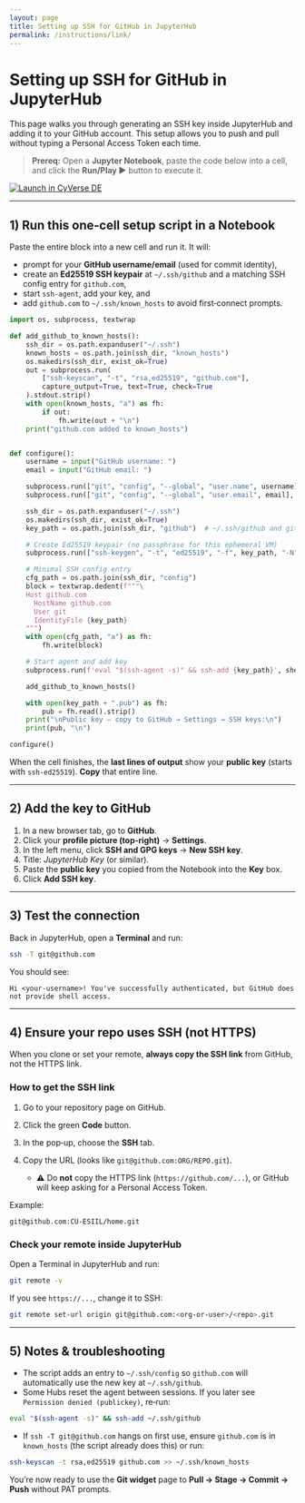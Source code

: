 ```yaml
---
layout: page
title: Setting up SSH for GitHub in JupyterHub
permalink: /instructions/link/
---
```


# Setting up SSH for GitHub in JupyterHub

This page walks you through generating an SSH key inside JupyterHub and adding it to your GitHub account. This setup allows you to push and pull without typing a Personal Access Token each time.

> **Prereq:** Open a **Jupyter Notebook**, paste the code below into a cell, and click the **Run/Play ▶️** button to execute it.

[![Launch in CyVerse DE](https://img.shields.io/badge/Launch-CyVerse%20DE-0b6efd?style=flat-square)](https://de.cyverse.org/apps/de/faf1d268-44cc-11ed-9715-008cfa5ae621/launch?saved-launch-id=dc65718e-1964-4d11-99ad-bf901cddda99)

---

## 1) Run this one‑cell setup script in a Notebook

Paste the entire block into a new cell and run it. It will:

* prompt for your **GitHub username/email** (used for commit identity),
* create an **Ed25519 SSH keypair** at `~/.ssh/github` and a matching SSH config entry for `github.com`,
* start `ssh-agent`, add your key, and
* add `github.com` to `~/.ssh/known_hosts` to avoid first‑connect prompts.

```python
import os, subprocess, textwrap

def add_github_to_known_hosts():
    ssh_dir = os.path.expanduser("~/.ssh")
    known_hosts = os.path.join(ssh_dir, "known_hosts")
    os.makedirs(ssh_dir, exist_ok=True)
    out = subprocess.run(
        ["ssh-keyscan", "-t", "rsa,ed25519", "github.com"],
        capture_output=True, text=True, check=True
    ).stdout.strip()
    with open(known_hosts, "a") as fh:
        if out:
            fh.write(out + "\n")
    print("github.com added to known_hosts")


def configure():
    username = input("GitHub username: ")
    email = input("GitHub email: ")

    subprocess.run(["git", "config", "--global", "user.name", username], check=True)
    subprocess.run(["git", "config", "--global", "user.email", email], check=True)

    ssh_dir = os.path.expanduser("~/.ssh")
    os.makedirs(ssh_dir, exist_ok=True)
    key_path = os.path.join(ssh_dir, "github")  # ~/.ssh/github and github.pub

    # Create Ed25519 keypair (no passphrase for this ephemeral VM)
    subprocess.run(["ssh-keygen", "-t", "ed25519", "-f", key_path, "-N", ""], check=True)

    # Minimal SSH config entry
    cfg_path = os.path.join(ssh_dir, "config")
    block = textwrap.dedent(f"""\
    Host github.com
      HostName github.com
      User git
      IdentityFile {key_path}
    """)
    with open(cfg_path, "a") as fh:
        fh.write(block)

    # Start agent and add key
    subprocess.run(f'eval "$(ssh-agent -s)" && ssh-add {key_path}', shell=True, check=True)

    add_github_to_known_hosts()

    with open(key_path + ".pub") as fh:
        pub = fh.read().strip()
    print("\nPublic key — copy to GitHub → Settings → SSH keys:\n")
    print(pub, "\n")

configure()
```

When the cell finishes, the **last lines of output** show your **public key** (starts with `ssh-ed25519`). **Copy** that entire line.

---

## 2) Add the key to GitHub

1. In a new browser tab, go to **GitHub**.
2. Click your **profile picture (top‑right)** → **Settings**.
3. In the left menu, click **SSH and GPG keys** → **New SSH key**.
4. Title: *JupyterHub Key* (or similar).
5. Paste the **public key** you copied from the Notebook into the **Key** box.
6. Click **Add SSH key**.

---

## 3) Test the connection

Back in JupyterHub, open a **Terminal** and run:

```bash
ssh -T git@github.com
```

You should see:

```
Hi <your-username>! You've successfully authenticated, but GitHub does not provide shell access.
```

---

## 4) Ensure your repo uses SSH (not HTTPS)

When you clone or set your remote, **always copy the SSH link** from GitHub, not the HTTPS link.

### How to get the SSH link

1. Go to your repository page on GitHub.
2. Click the green **Code** button.
3. In the pop‑up, choose the **SSH** tab.
4. Copy the URL (looks like `git@github.com:ORG/REPO.git`).

   * ⚠️ Do **not** copy the HTTPS link (`https://github.com/...`), or GitHub will keep asking for a Personal Access Token.

Example:

```
git@github.com:CU-ESIIL/home.git
```

### Check your remote inside JupyterHub

Open a Terminal in JupyterHub and run:

```bash
git remote -v
```

If you see `https://...`, change it to SSH:

```bash
git remote set-url origin git@github.com:<org-or-user>/<repo>.git
```

---

## 5) Notes & troubleshooting

* The script adds an entry to `~/.ssh/config` so `github.com` will automatically use the new key at `~/.ssh/github`.
* Some Hubs reset the agent between sessions. If you later see `Permission denied (publickey)`, re‑run:

```bash
eval "$(ssh-agent -s)" && ssh-add ~/.ssh/github
```

* If `ssh -T git@github.com` hangs on first use, ensure `github.com` is in `known_hosts` (the script already does this) or run:

```bash
ssh-keyscan -t rsa,ed25519 github.com >> ~/.ssh/known_hosts
```

You’re now ready to use the **Git widget** page to **Pull → Stage → Commit → Push** without PAT prompts.
